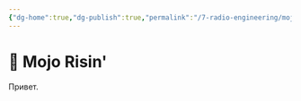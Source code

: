```yaml
---
{"dg-home":true,"dg-publish":true,"permalink":"/7-radio-engineering/mojo-risin/","tags":["gardenEntry"],"dgPassFrontmatter":true}
---
```



# 🤖 Mojo Risin'

Привет.